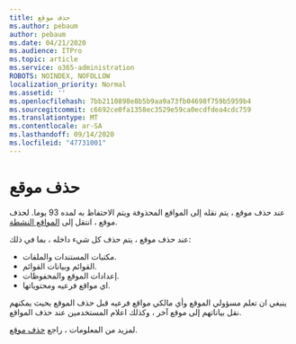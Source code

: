 ```yaml
---
title: حذف موقع
ms.author: pebaum
author: pebaum
ms.date: 04/21/2020
ms.audience: ITPro
ms.topic: article
ms.service: o365-administration
ROBOTS: NOINDEX, NOFOLLOW
localization_priority: Normal
ms.assetid: ''
ms.openlocfilehash: 7bb2110898e8b5b9aa9a73fb04698f759b5959b4
ms.sourcegitcommit: c6692ce0fa1358ec3529e59ca0ecdfdea4cdc759
ms.translationtype: MT
ms.contentlocale: ar-SA
ms.lasthandoff: 09/14/2020
ms.locfileid: "47731001"
---
```

# <a name="delete-a-site"></a>حذف موقع

عند حذف موقع ، يتم نقله إلى المواقع المحذوفة ويتم الاحتفاظ به لمده 93 يوما. لحذف موقع ، انتقل إلى [المواقع النشطة](https://admin.microsoft.com/sharepoint?page=sitemanagement&modern=true). 

عند حذف موقع ، يتم حذف كل شيء داخله ، بما في ذلك:

- مكتبات المستندات والملفات.
- القوائم وبيانات القوائم.
- إعدادات الموقع والمحفوظات.
- اي مواقع فرعيه ومحتوياتها.

ينبغي ان تعلم مسؤولي الموقع وأي مالكي مواقع فرعيه قبل حذف الموقع بحيث يمكنهم نقل بياناتهم إلى موقع آخر ، وكذلك اعلام المستخدمين عند حذف المواقع.

لمزيد من المعلومات ، راجع [حذف موقع](https://docs.microsoft.com/sharepoint/delete-site-collection).

